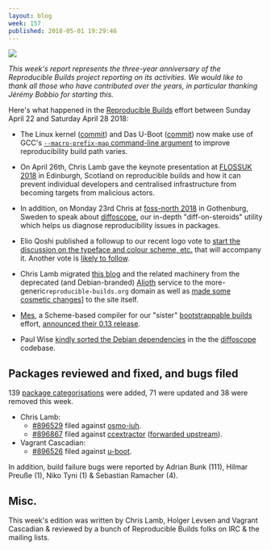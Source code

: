 ```yaml
---
layout: blog
week: 157
published: 2018-05-01 19:29:46
---
```


![](https://i.imgur.com/tr0KYZY.jpg)

*This week's report represents the three-year anniversary of the Reproducible Builds project reporting on its activities. We would like to thank all those who have contributed over the years, in particular thanking Jérémy Bobbio for starting this.*

Here's what happened in the [Reproducible Builds](https://reproducible-builds.org) effort between Sunday April 22 and Saturday April 28 2018:

* The Linux kernel ([commit](https://git.kernel.org/pub/scm/linux/kernel/git/torvalds/linux.git/commit/?id=a73619a845d5625079cc1b3b820f44c899618388)) and Das U-Boot ([commit](http://git.denx.de/?p=u-boot.git;a=commit;h=1eb2e71edd55e16562e3912881c449db69623352)) now make use of GCC's [`--macro-prefix-map` command-line argument](https://gcc.gnu.org/bugzilla/show_bug.cgi?id=70268) to improve reproducibility build path varies.

* On April 26th, Chris Lamb gave the keynote presentation at [FLOSSUK 2018](https://www.flossuk.org/membership/spring-conference-2018/) in Edinburgh, Scotland on reproducible builds and how it can prevent individual developers and centralised infrastructure from becoming targets from malicious actors.

* In addition, on Monday 23rd Chris at [foss-north 2018](http://foss-north.se/2018/speakers-and-talks.html#clamb) in Gothenburg, Sweden to speak about [diffoscope](https://diffoscope.org), our in-depth "diff-on-steroids" utility which helps us diagnose reproducibility issues in packages.

* Elio Qoshi published a followup to our recent logo vote to [start the discussion on the typeface and colour scheme, etc.](https://lists.reproducible-builds.org/pipermail/rb-general/2018-April/000894.html) that will accompany it. Another vote is [likely to follow](https://lists.reproducible-builds.org/pipermail/rb-general/2018-April/000904.html).

* Chris Lamb migrated [this blog](https://reproducible-builds.org/blog/) and the related machinery from the deprecated (and Debian-branded) [Alioth](https://wiki.debian.org/Alioth) service to the more-generic`reproducible-builds.org` domain as well as [made some cosmetic changes](https://salsa.debian.org/reproducible-builds/reproducible-website/commit/4590ba0)] to the site itself.

- [Mes](https://gitlab.com/janneke/mes), a Scheme-based compiler for our "sister" [bootstrappable builds](http://bootstrappable.org) effort, [announced their 0.13 release](https://lists.reproducible-builds.org/pipermail/rb-general/2018-April/000900.html).

* Paul Wise [kindly sorted the Debian dependencies](https://salsa.debian.org/reproducible-builds/diffoscope/commit/2c30de3) in the the [diffoscope](https://diffoscope.org) codebase.


Packages reviewed and fixed, and bugs filed
-------------------------------------------

139 [package categorisations](https://tests.reproducible-builds.org/debian/index_issues.html) were added, 71 were updated and 38 were removed this week.

* Chris Lamb:
    * [#896529](https://bugs.debian.org/896529) filed against [osmo-iuh](https://tracker.debian.org/pkg/osmo-iuh).
    * [#896867](https://bugs.debian.org/896867) filed against [ccextractor](https://tracker.debian.org/pkg/ccextractor) ([forwarded upstream](https://github.com/CCExtractor/ccextractor/pull/976)).
* Vagrant Cascadian:
    * [#896526](https://bugs.debian.org/896526) filed against [u-boot](https://tracker.debian.org/pkg/u-boot).

In addition, build failure bugs were reported by Adrian Bunk (111), Hilmar Preuße (1), Niko Tyni (1) & Sebastian Ramacher (4).

Misc.
-----

This week's edition was written by Chris Lamb, Holger Levsen and Vagrant Cascadian & reviewed by a bunch of Reproducible Builds folks on IRC & the mailing lists.
